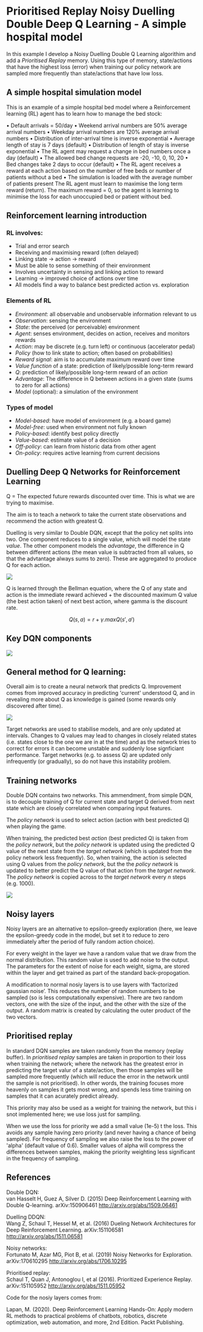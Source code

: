  
# Prioritised Replay Noisy Duelling Double Deep Q Learning - A simple hospital model  
  
In this example I develop a Noisy Duelling Double Q Learning algorithim and add a *Prioritised Replay* memory. Using this type of memory, state/actions that have the highest loss (error) when training our policy network are sampled more frequently than state/actions that have low loss.   
  
## A simple hospital simulation model  
  
This is an example of a simple hospital bed model where a Reinforcement learning (RL) agent has to learn how to manage the bed stock:  
  
 • Default arrivals = 50/day • Weekend arrival numbers are 50% average arrival numbers • Weekday arrival numbers are 120% average arrival numbers • Distribution of inter-arrival time is inverse exponential • Average length of stay is 7 days (default) • Distribution of length of stay is inverse exponential • The RL agent may request a change in bed numbers once a day (default) • The allowed bed change requests are -20, -10, 0, 10, 20 • Bed changes take 2 days to occur (default) • The RL agent receives a reward at each action based on the number of free beds or number of patients without a bed • The simulation is loaded with the average number of patients present  The RL agent must learn to maximise the long term reward (return). The maximum reward = 0, so the agent is learning to minimise the loss for each unoccupied bed or patient without bed.  
  
## Reinforcement learning introduction  
  
### RL involves:  
* Trial and error search  
* Receiving and maximising reward (often delayed)  
* Linking state -> action -> reward  
* Must be able to sense something of their environment  
* Involves uncertainty in sensing and linking action to reward  
* Learning -> improved choice of actions over time  
* All models find a way to balance best predicted action vs. exploration  
  
### Elements of RL  
* *Environment*: all observable and unobservable information relevant to us  
* *Observation*: sensing the environment  
* *State*: the perceived (or perceivable) environment   
* *Agent*: senses environment, decides on action, receives and monitors rewards  
* *Action*: may be discrete (e.g. turn left) or continuous (accelerator pedal)  
* *Policy* (how to link state to action; often based on probabilities)  
* *Reward signal*: aim is to accumulate maximum reward over time  
* *Value function* of a state: prediction of likely/possible long-term reward  
* *Q*: prediction of likely/possible long-term reward of an *action*  
* *Advantage*: The difference in Q between actions in a given state (sums to zero for all actions)  
* *Model* (optional): a simulation of the environment  
  
### Types of model  
  
* *Model-based*: have model of environment (e.g. a board game)  
* *Model-free*: used when environment not fully known  
* *Policy-based*: identify best policy directly  
* *Value-based*: estimate value of a decision  
* *Off-policy*: can learn from historic data from other agent  
* *On-policy*: requires active learning from current decisions  
  
  
## Duelling Deep Q Networks for Reinforcement Learning  
  
Q = The expected future rewards discounted over time. This is what we are trying to maximise.  
  
The aim is to teach a network to take the current state observations and recommend the action with greatest Q.  
  
Duelling is very similar to Double DQN, except that the policy net splits into two. One component reduces to a single value, which will model the state *value*. The other component models the *advantage*, the difference in Q between different actions (the mean value is subtracted from all values, so that the advtantage always sums to zero). These are aggregated to produce Q for each action.   
  
  ![](https://github.com/MichaelAllen1966/learninghospital/raw/9c67c96e4d027a20ffc862ec26f6690844e159be/images/duelling_dqn.png) 
  
Q is learned through the Bellman equation, where the Q of any state and action is the immediate reward achieved + the discounted maximum Q value (the best action taken) of next best action, where gamma is the discount rate.  
  
$$Q(s,a)=r + \gamma.maxQ(s',a')$$  
  
## Key DQN components  
  
![](https://github.com/MichaelAllen1966/learninghospital/raw/9c67c96e4d027a20ffc862ec26f6690844e159be/images/dqn_components.png)
  
  
## General method for Q learning:  
  
Overall aim is to create a neural network that predicts Q. Improvement comes from improved accuracy in predicting 'current' understood Q, and in revealing more about Q as knowledge is gained (some rewards only discovered after time).  
  
![](https://github.com/MichaelAllen1966/learninghospital/raw/9c67c96e4d027a20ffc862ec26f6690844e159be/images/dqn_process.png)
      
Target networks are used to stabilise models, and are only updated at intervals. Changes to Q values may lead to changes in closely related states (i.e. states close to the one we are in at the time) and as the network tries to correct for errors it can become unstable and suddenly lose signficiant performance. Target networks (e.g. to assess Q) are updated only infrequently (or gradually), so do not have this instability problem.  
  
## Training networks  
  
Double DQN contains two networks. This ammendment, from simple DQN, is to decouple training of Q for current state and target Q derived from next state which are closely correlated when comparing input features.  
  
The *policy network* is used to select action (action with best predicted Q) when playing the game.  
  
When training, the predicted best *action* (best predicted Q) is taken from the *policy network*, but the *policy network* is updated using the predicted Q value of the next state from the *target network* (which is updated from the policy network less frequently). So, when training, the action is selected using Q values from the *policy network*, but the the *policy network* is updated to better predict the Q value of that action from the *target network*. The *policy network* is copied across to the *target network* every *n* steps (e.g. 1000).  
  
![](https://github.com/MichaelAllen1966/learninghospital/raw/9c67c96e4d027a20ffc862ec26f6690844e159be/images/dqn_training.png)
## Noisy layers  
Noisy layers are an alternative to epsilon-greedy exploration (here, we leave the epsilon-greedy code in the model, but set it to reduce to zero immediately after the period of fully random action choice).  
  
For every weight in the layer we have a random value that we draw from the normal distribution. This random value is used to add noise to the output. The parameters for the extent of noise for each weight, sigma, are stored within the layer and get trained as part of the standard back-propogation.  
  
A modification to normal nosiy layers is to use layers with ‘factorized gaussian noise’. This reduces the number of random numbers to be sampled (so is less computationally expensive). There are two random vectors, one with the size of the input, and the other with the size of the output. A random matrix is created by calculating the outer product of the two vectors.  
  
## Prioritised replay  
  
In standard DQN samples are taken randomly from the memory (replay buffer). In *prioritised replay* samples are taken in proportion to their loss when training the network; where the network has the greatest error in predicting the target valur of a state/action, then those samples will be sampled more frequently (which will reduce the error in the network until the sample is not prioritised). In other words, the training focuses more heavenly on samples it gets most wrong, and spends less time training on samples that it can acurately predict already.  
  
This priority may also be used as a weight for training the network, but this i snot implemented here; we use loss just for sampling.  
  
When we use the loss for priority we add a small value (1e-5) t the loss. This avoids any sample having zero priority (and never having a chance of being sampled). For frequency of sampling we also raise the loss to the power of 'alpha' (default value of 0.6). Smaller values of alpha will compress the differences between samples, making the priority weighting less significant in the frequency of sampling.  
  
## References  
  
Double DQN:   
van Hasselt H, Guez A, Silver D. (2015) Deep Reinforcement Learning with Double Q-learning. arXiv:150906461 http://arxiv.org/abs/1509.06461  
  
Duelling DDQN:  
Wang Z, Schaul T, Hessel M, et al. (2016) Dueling Network Architectures for Deep Reinforcement Learning. arXiv:151106581 http://arxiv.org/abs/1511.06581  
  
Noisy networks:  
Fortunato M, Azar MG, Piot B, et al. (2019) Noisy Networks for Exploration. arXiv:170610295 http://arxiv.org/abs/1706.10295  
  
Prioritised replay:  
Schaul T, Quan J, Antonoglou I, et al (2016). Prioritized Experience Replay. arXiv:151105952 http://arxiv.org/abs/1511.05952  
  
Code for the nosiy layers comes from:  
  
Lapan, M. (2020). Deep Reinforcement Learning Hands-On: Apply modern RL methods to practical problems of chatbots, robotics, discrete optimization, web automation, and more, 2nd Edition. Packt Publishing.